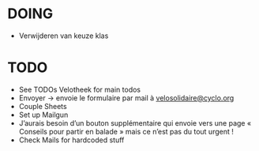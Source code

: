 # DOING
- Verwijderen van keuze klas

  
# TODO
- See TODOs Velotheek for main todos
- Envoyer -> envoie le formulaire par mail à velosolidaire@cyclo.org
- Couple Sheets
- Set up Mailgun
- J’aurais besoin d’un bouton supplémentaire qui envoie vers une page « Conseils pour partir en balade » mais ce n’est pas du tout urgent !
- Check Mails for hardcoded stuff